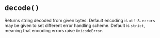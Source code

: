 # `decode()`

Returns string decoded from given bytes. Default encoding is `utf-8`. `errors` may be given to set different error handling scheme. Default is `strict`, meaning that encoding errors raise `UnicodeError`.
